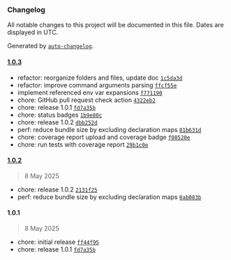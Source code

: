 ### Changelog

All notable changes to this project will be documented in this file. Dates are displayed in UTC.

Generated by [`auto-changelog`](https://github.com/CookPete/auto-changelog).

#### [1.0.3](https://github.com/malyshev/env-sentinel/compare/1.0.2...1.0.3)

- refactor: reorganize folders and files, update doc [`1c5da3d`](https://github.com/malyshev/env-sentinel/commit/1c5da3d78caf2cd91a2a06c6df9e32481a07d0c5)
- refactor: improve command arguments parsing [`ffcf55e`](https://github.com/malyshev/env-sentinel/commit/ffcf55ec5535ed4b719385c4c3f27ea18238bcf1)
- implement referenced env var expansions [`f771190`](https://github.com/malyshev/env-sentinel/commit/f771190f54b5e76cfd508c8be34ad2fa059ca9c3)
- chore: GitHub pull request check action [`4322eb2`](https://github.com/malyshev/env-sentinel/commit/4322eb2a29527bb297dfa22ce9f4c5c8fad5fc32)
- chore: release 1.0.1 [`fd7a35b`](https://github.com/malyshev/env-sentinel/commit/fd7a35b6459f768e81a4ef406ae90bbe019c6be2)
- chore: status badges [`1b9e80c`](https://github.com/malyshev/env-sentinel/commit/1b9e80caaaa4f2230bc4164fe2815cb181871a15)
- chore: release 1.0.2 [`dbb252d`](https://github.com/malyshev/env-sentinel/commit/dbb252d5159d3f686ccb4f2f666c02cbc991e1c9)
- perf: reduce bundle size by excluding declaration maps [`81b631d`](https://github.com/malyshev/env-sentinel/commit/81b631dd8afdb5d3cb350f0453b0d5f1d699a509)
- chore: coverage report upload and coverage badge [`f08520e`](https://github.com/malyshev/env-sentinel/commit/f08520e247cba44748e6ddb4eb4cf49a8d34c31d)
- chore: run tests with coverage report [`29b1c0e`](https://github.com/malyshev/env-sentinel/commit/29b1c0eaa6dfffa1d580fc153ec815f1d4294adc)

#### [1.0.2](https://github.com/malyshev/env-sentinel/compare/1.0.1...1.0.2)

> 8 May 2025

- chore: release 1.0.2 [`2131f25`](https://github.com/malyshev/env-sentinel/commit/2131f251869040b252516c2314877770284dc61d)
- perf: reduce bundle size by excluding declaration maps [`0ab083b`](https://github.com/malyshev/env-sentinel/commit/0ab083b64ba9b16aba70fe3d6c494f49f24e22c9)

#### 1.0.1

> 8 May 2025

- chore: initial release [`ff44f95`](https://github.com/malyshev/env-sentinel/commit/ff44f958f09fcc7083aa57bd4cc16858af9d250d)
- chore: release 1.0.1 [`fd7a35b`](https://github.com/malyshev/env-sentinel/commit/fd7a35b6459f768e81a4ef406ae90bbe019c6be2)
